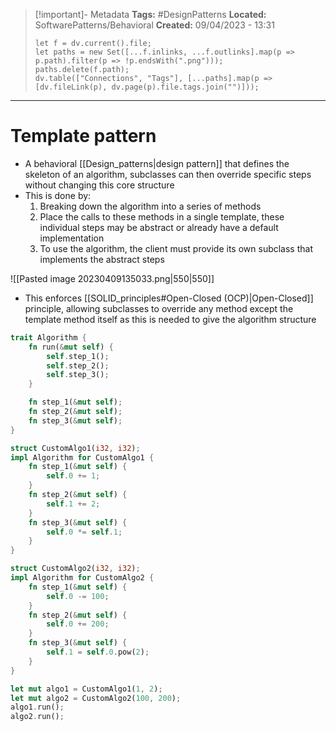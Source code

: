 > [!important]- Metadata
> **Tags:** #DesignPatterns 
> **Located:** SoftwarePatterns/Behavioral
> **Created:** 09/04/2023 - 13:31
> ```dataviewjs
> let f = dv.current().file;
> let paths = new Set([...f.inlinks, ...f.outlinks].map(p => p.path).filter(p => !p.endsWith(".png")));
> paths.delete(f.path);
> dv.table(["Connections", "Tags"], [...paths].map(p => [dv.fileLink(p), dv.page(p).file.tags.join("")]));
> ```

___
# Template pattern
- A behavioral [[Design_patterns|design pattern]] that defines the skeleton of an algorithm, subclasses can then override specific steps without changing this core structure 
- This  is done by:
	1. Breaking down the algorithm into a series of methods 
	2. Place the calls to these methods in a single template, these individual steps may be abstract or already have a default implementation
	3. To use the algorithm, the client must provide its own subclass that implements the abstract steps

![[Pasted image 20230409135033.png|550|550]]
- This enforces [[SOLID_principles#Open-Closed (OCP)|Open-Closed]] principle, allowing subclasses to override any  method except the template method itself as this is needed to give the algorithm structure 
```rust
trait Algorithm {
    fn run(&mut self) {
        self.step_1();
        self.step_2();
        self.step_3();
    }

    fn step_1(&mut self);
    fn step_2(&mut self);
    fn step_3(&mut self);
}

struct CustomAlgo1(i32, i32);
impl Algorithm for CustomAlgo1 {
    fn step_1(&mut self) {
        self.0 += 1;
    }
    fn step_2(&mut self) {
        self.1 += 2;
    }
    fn step_3(&mut self) {
        self.0 *= self.1;
    }
}

struct CustomAlgo2(i32, i32);
impl Algorithm for CustomAlgo2 {
    fn step_1(&mut self) {
        self.0 -= 100;
    }
    fn step_2(&mut self) {
        self.0 += 200;
    }
    fn step_3(&mut self) {
        self.1 = self.0.pow(2);
    }
}

let mut algo1 = CustomAlgo1(1, 2);
let mut algo2 = CustomAlgo2(100, 200);
algo1.run();
algo2.run();

```
